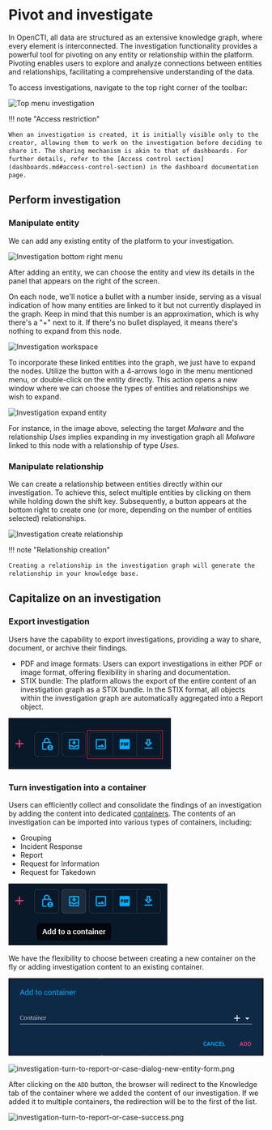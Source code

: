 # Pivot and investigate

In OpenCTI, all data are structured as an extensive knowledge graph, where every element is interconnected. The investigation functionality provides a powerful tool for pivoting on any entity or relationship within the platform. Pivoting enables users to explore and analyze connections between entities and relationships, facilitating a comprehensive understanding of the data.

To access investigations, navigate to the top right corner of the toolbar:

![Top menu investigation](assets/top-menu-investigation.png)

!!! note "Access restriction"

    When an investigation is created, it is initially visible only to the creator, allowing them to work on the investigation before deciding to share it. The sharing mechanism is akin to that of dashboards. For further details, refer to the [Access control section](dashboards.md#access-control-section) in the dashboard documentation page.


## Perform investigation


### Manipulate entity

We can add any existing entity of the platform to your investigation.

![Investigation bottom right menu](assets/investigation-bottom-right-menu.png)

After adding an entity, we can choose the entity and view its details in the panel that appears on the right of the screen.

On each node, we'll notice a bullet with a number inside, serving as a visual indication of how many entities are linked to it but not currently displayed in the graph. Keep in mind that this number is an approximation, which is why there's a "+" next to it. If there's no bullet displayed, it means there's nothing to expand from this node.

![Investigation workspace](assets/investigation-workspace.png)

To incorporate these linked entities into the graph, we just have to expand the nodes. Utilize the button with a 4-arrows logo in the menu mentioned menu, or double-click on the entity directly. This action opens a new window where we can choose the types of entities and relationships we wish to expand.

![Investigation expand entity](assets/investigation-expand-entity.png)

For instance, in the image above, selecting the target _Malware_ and the relationship _Uses_ implies expanding in my investigation graph all _Malware_ linked to this node with a relationship of type _Uses_.


### Manipulate relationship

We can create a relationship between entities directly within our investigation. To achieve this, select multiple entities by clicking on them while holding down the shift key. Subsequently, a button appears at the bottom right to create one (or more, depending on the number of entities selected) relationships.

![Investigation create relationship](assets/investigation-create-relationship.png)

!!! note "Relationship creation"

    Creating a relationship in the investigation graph will generate the relationship in your knowledge base.


## Capitalize on an investigation


### Export investigation

Users have the capability to export investigations, providing a way to share, document, or archive their findings.

- PDF and image formats: Users can export investigations in either PDF or image format, offering flexibility in sharing and documentation.
- STIX bundle: The platform allows the export of the entire content of an investigation graph as a STIX bundle. In the STIX format, all objects within the investigation graph are automatically aggregated into a Report object.

![Investigation export](assets/investigation-export.png)


### Turn investigation into a container

Users can efficiently collect and consolidate the findings of an investigation by adding the content into dedicated [containers](containers.md). The contents of an investigation can be imported into various types of containers, including:

- Grouping
- Incident Response
- Report
- Request for Information
- Request for Takedown

![investigation-turn-to-report-or-case.png](assets/investigation-turn-to-report-or-case.png)

We have the flexibility to choose between creating a new container on the fly or adding investigation content to an existing container. 

![investigation-turn-to-report-or-case-dialog-new-entity.png](assets/investigation-turn-to-report-or-case-dialog-new-entity.png)

![investigation-turn-to-report-or-case-dialog-new-entity-form.png](assets/investigation-turn-to-report-or-case-dialog-new-entity-form.png)

After clicking on the `ADD` button, the browser will redirect to the Knowledge tab of the container where we added the content of our investigation. If we added it to multiple containers, the redirection will be to the first of the list.

![investigation-turn-to-report-or-case-success.png](assets/investigation-turn-to-report-or-case-success.png)
